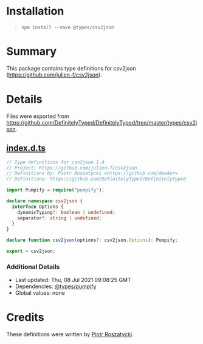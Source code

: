 # Installation
> `npm install --save @types/csv2json`

# Summary
This package contains type definitions for csv2json (https://github.com/julien-f/csv2json).

# Details
Files were exported from https://github.com/DefinitelyTyped/DefinitelyTyped/tree/master/types/csv2json.
## [index.d.ts](https://github.com/DefinitelyTyped/DefinitelyTyped/tree/master/types/csv2json/index.d.ts)
````ts
// Type definitions for csv2json 1.4
// Project: https://github.com/julien-f/csv2json
// Definitions by: Piotr Roszatycki <https://github.com/dex4er>
// Definitions: https://github.com/DefinitelyTyped/DefinitelyTyped

import Pumpify = require("pumpify");

declare namespace csv2json {
  interface Options {
    dynamicTyping?: boolean | undefined;
    separator?: string | undefined;
  }
}

declare function csv2json(options?: csv2json.Options): Pumpify;

export = csv2json;

````

### Additional Details
 * Last updated: Thu, 08 Jul 2021 09:08:25 GMT
 * Dependencies: [@types/pumpify](https://npmjs.com/package/@types/pumpify)
 * Global values: none

# Credits
These definitions were written by [Piotr Roszatycki](https://github.com/dex4er).
